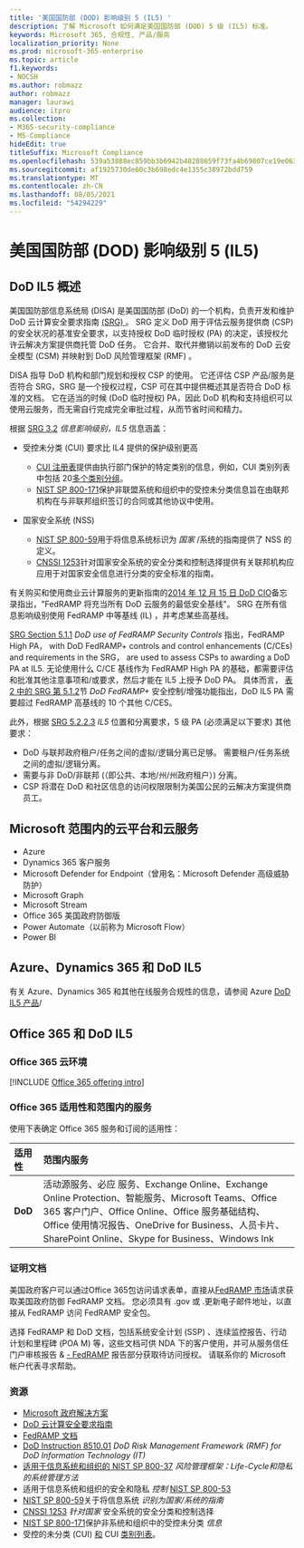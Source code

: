 ```yaml
---
title: '美国国防部 (DOD) 影响级别 5 (IL5) '
description: 了解 Microsoft 如何满足美国国防部 (DOD) 5 级 (IL5) 标准。
keywords: Microsoft 365, 合规性, 产品/服务
localization_priority: None
ms.prod: microsoft-365-enterprise
ms.topic: article
f1.keywords:
- NOCSH
ms.author: robmazz
author: robmazz
manager: laurawi
audience: itpro
ms.collection:
- M365-security-compliance
- MS-Compliance
hideEdit: true
titleSuffix: Microsoft Compliance
ms.openlocfilehash: 539a53888ec859bb3b6942b48288659f73fa4b69807ce19e063cbfe104b7072d
ms.sourcegitcommit: af1925730de60c3b698edc4e1355c38972bdd759
ms.translationtype: MT
ms.contentlocale: zh-CN
ms.lasthandoff: 08/05/2021
ms.locfileid: "54294229"
---
```

# <a name="department-of-defense-dod-impact-level-5-il5"></a>美国国防部 (DOD) 影响级别 5 (IL5) 

## <a name="dod-il5-overview"></a>DoD IL5 概述

美国国防部信息系统局 (DISA) 是美国国防部 (DoD) 的一个机构，负责开发和维护 DoD 云计算安全要求指南 [ (SRG) ](https://dl.dod.cyber.mil/wp-content/uploads/cloud/SRG/index.html)。 SRG 定义 DoD 用于评估云服务提供商 (CSP) 的安全状况的基准安全要求，以支持授权 DoD 临时授权 (PA) 的决定，该授权允许云解决方案提供商托管 DoD 任务。 它合并、取代并撤销以前发布的 DoD 云安全模型 (CSM) 并映射到 DoD 风险管理框架 (RMF) 。

DISA 指导 DoD 机构和部门规划和授权 CSP 的使用。 它还评估 CSP 产品/服务是否符合 SRG，SRG 是一个授权过程，CSP 可在其中提供概述其是否符合 DoD 标准的文档。 它在适当的时候 (DoD 临时授权) PA，因此 DoD 机构和支持组织可以使用云服务，而无需自行完成完全审批过程，从而节省时间和精力。

根据 [SRG 3.2](https://dl.dod.cyber.mil/wp-content/uploads/cloud/SRG/index.html#3.2InformationImpactLevels) *信息影响级别，IL5* 信息涵盖：

- 受控未分类 (CUI) 要求比 IL4 提供的保护级别更高
    - [CUI 注册表](https://www.archives.gov/cui)提供由执行部门保护的特定类别的信息，例如，CUI 类别列表中包括 20[多个类别分组](https://www.archives.gov/cui/registry/category-list)。
    - [NIST SP 800-171](https://csrc.nist.gov/publications/detail/sp/800-171/rev-2/final)保护非联盟系统和组织中的受控未分类信息旨在由联邦机构在与非联邦组织签订的合同或其他协议中使用。

- 国家安全系统 (NSS) 
    - [NIST SP 800-59](https://nvlpubs.nist.gov/nistpubs/Legacy/SP/nistspecialpublication800-59.pdf)用于将信息系统标识为 *国家* /系统的指南提供了 NSS 的定义。
    - [CNSSI 1253](https://www.dcsa.mil/portals/91/documents/ctp/nao/CNSSI_No1253.pdf)针对国家安全系统的安全分类和控制选择提供有关联邦机构应应用于对国家安全信息进行分类的安全标准的指南。

有关购买和使用商业云计算服务的更新指南的[2014 年 12 月 15 日 DoD CIO](https://www.esi.mil/contentview.aspx?id=585)备忘录指出，"FedRAMP 将充当所有 DoD 云服务的最低安全基线"。 SRG 在所有信息影响级别使用 FedRAMP 中等基线 (IL) ，并考虑某些高基线。

[SRG Section 5.1.1](https://dl.dod.cyber.mil/wp-content/uploads/cloud/SRG/index.html#5SECURITYREQUIREMENTS) *DoD use of FedRAMP Security Controls* 指出，FedRAMP High PA， with DoD FedRAMP+ controls and control enhancements (C/CEs) and requirements in the SRG， are used to assess CSPs to awarding a DoD PA at IL5. 无论使用什么 C/CE 基线作为 FedRAMP High PA 的基础，都需要评估和批准其他注意事项和/或要求，然后才能在 IL5 上授予 DoD PA。 具体而言， [表 2 中的 SRG 第 5.1.2](https://dl.dod.cyber.mil/wp-content/uploads/cloud/SRG/index.html#5SECURITYREQUIREMENTS)节 *DoD FedRAMP+* 安全控制/增强功能指出，DoD IL5 PA 需要超过 FedRAMP 高基线的 10 个其他 C/CES。

此外，根据 [SRG 5.2.2.3](https://dl.dod.cyber.mil/wp-content/uploads/cloud/SRG/index.html#5.2LegalConsiderations) *IL5* 位置和分离要求，5 级 PA (必须满足以下要求) 其他要求：

- DoD 与联邦政府租户/任务之间的虚拟/逻辑分离已足够。 需要租户/任务系统之间的虚拟/逻辑分离。
- 需要与非 DoD/非联邦 (（即公共、本地/州/州政府租户）) 分离。
- CSP 将潜在 DoD 和社区信息的访问权限限制为美国公民的云解决方案提供商员工。

## <a name="microsoft-in-scope-cloud-platforms--services"></a>Microsoft 范围内的云平台和云服务

- Azure
- Dynamics 365 客户服务
- Microsoft Defender for Endpoint（曾用名：Microsoft Defender 高级威胁防护）
- Microsoft Graph
- Microsoft Stream
- Office 365 美国政府防御版
- Power Automate（以前称为 Microsoft Flow）
- Power BI

## <a name="azure-dynamics-365-and-dod-il5"></a>Azure、Dynamics 365 和 DoD IL5

有关 Azure、Dynamics 365 和其他在线服务合规性的信息，请参阅 Azure [DoD IL5 产品](/azure/compliance/offerings/offering-dod-il5)/

## <a name="office-365-and-dod-il5"></a>Office 365 和 DoD IL5

### <a name="office-365-cloud-environments"></a>Office 365 云环境

[!INCLUDE [Office 365 offering intro](../includes/o365-offering-introduction.md)]

### <a name="office-365-applicability-and-in-scope-services"></a>Office 365 适用性和范围内的服务

使用下表确定 Office 365 服务和订阅的适用性：

| **适用性** | **范围内服务** |
|:------------------|:----------------------|
| **DoD** | 活动源服务、必应 服务、Exchange Online、Exchange Online Protection、智能服务、Microsoft Teams、Office 365 客户门户、Office Online、Office 服务基础结构、Office 使用情况报告、OneDrive for Business、人员卡片、SharePoint Online、Skype for Business、Windows Ink |

### <a name="attestation-documents"></a>证明文档

美国政府客户可以通过Office 365包访问请求表单，直接从[FedRAMP 市场](https://marketplace.fedramp.gov/#!/products?sort=productName&productNameSearch=azure)请求获取美国政府防御 FedRAMP 文档。 您必须具有 .gov 或 .更新电子邮件地址，以直接从 FedRAMP 访问 FedRAMP 安全包。

选择 FedRAMP 和 DoD 文档，包括系统安全计划 (SSP) 、连续监控报告、行动计划和里程碑 (POA M) 等，这些文档可供 NDA 下的客户使用，并可从服务信任门户审核报告 \& [- FedRAMP](https://servicetrust.microsoft.com/ViewPage/MSComplianceGuideV3) 报告部分获取待访问授权。 请联系你的 Microsoft 帐户代表寻求帮助。

### <a name="resources"></a>资源

- [Microsoft 政府解决方案](https://www.microsoft.com/enterprise/government)
- [DoD 云计算安全要求指南](https://dl.dod.cyber.mil/wp-content/uploads/cloud/SRG/index.html)
- [FedRAMP 文档](https://www.fedramp.gov/documents/)
- [DoD Instruction 8510.01](https://www.esd.whs.mil/Portals/54/Documents/DD/issuances/dodi/851001p.pdf) *DoD Risk Management Framework (RMF) for DoD Information Technology (IT)*
- [适用于信息系统和组织的 NIST SP 800-37](https://csrc.nist.gov/publications/detail/sp/800-37/rev-2/final) *风险管理框架：Life-Cycle和隐私的系统管理方法*
- 适用于信息系统和组织的安全和隐私 *控制* [NIST SP 800-53](https://csrc.nist.gov/Projects/risk-management/sp800-53-controls/release-search#!/800-53)
- [NIST SP 800-59](https://nvlpubs.nist.gov/nistpubs/Legacy/SP/nistspecialpublication800-59.pdf)关于将信息系统 *识别为国家/系统的指南*
- [CNSSI 1253](https://www.dcsa.mil/portals/91/documents/ctp/nao/CNSSI_No1253.pdf) *针对国家* 安全系统的安全分类和控制选择
- [NIST SP 800-171](https://csrc.nist.gov/publications/detail/sp/800-171/rev-2/final)保护非系统和组织中的受控未分类 *信息*
- 受控的未分类 (CUI) [和](https://www.archives.gov/cui) CUI [类别列表](https://www.archives.gov/cui/registry/category-list)。
